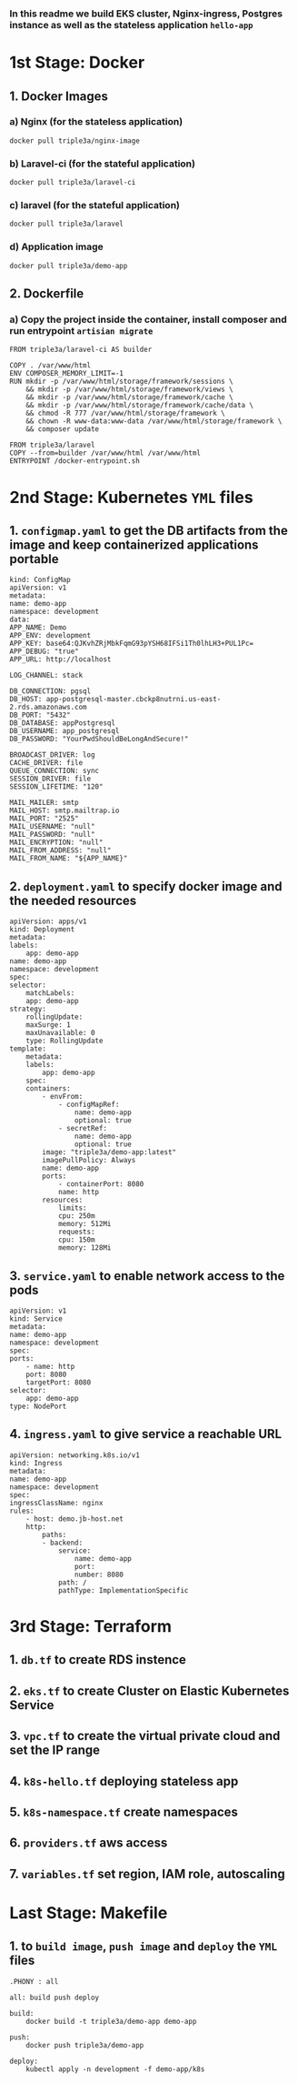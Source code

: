 ### In this readme we build EKS cluster, Nginx-ingress, Postgres instance as well as the stateless application `hello-app`
#
# 1st Stage: Docker

## 1. Docker Images 
### a) Nginx (for the stateless application)
    docker pull triple3a/nginx-image
### b) Laravel-ci (for the stateful application)
    docker pull triple3a/laravel-ci 
### c) laravel (for the stateful application)
    docker pull triple3a/laravel
### d) Application image
    docker pull triple3a/demo-app

## 2. Dockerfile 
### a) Copy the project inside the container, install composer and run entrypoint `artisian migrate`

    FROM triple3a/laravel-ci AS builder

    COPY . /var/www/html
    ENV COMPOSER_MEMORY_LIMIT=-1
    RUN mkdir -p /var/www/html/storage/framework/sessions \
        && mkdir -p /var/www/html/storage/framework/views \
        && mkdir -p /var/www/html/storage/framework/cache \
        && mkdir -p /var/www/html/storage/framework/cache/data \
        && chmod -R 777 /var/www/html/storage/framework \
        && chown -R www-data:www-data /var/www/html/storage/framework \
        && composer update

    FROM triple3a/laravel
    COPY --from=builder /var/www/html /var/www/html
    ENTRYPOINT /docker-entrypoint.sh
#
# 2nd Stage: Kubernetes `YML` files
## 1. `configmap.yaml` to get the DB artifacts from the image and keep containerized applications portable
    kind: ConfigMap
    apiVersion: v1
    metadata:
    name: demo-app
    namespace: development
    data:
    APP_NAME: Demo
    APP_ENV: development
    APP_KEY: base64:QJKvhZRjMbkFqmG93pYSH68IFSi1Th0lhLH3+PUL1Pc=
    APP_DEBUG: "true"
    APP_URL: http://localhost

    LOG_CHANNEL: stack

    DB_CONNECTION: pgsql
    DB_HOST: app-postgresql-master.cbckp8nutrni.us-east-2.rds.amazonaws.com
    DB_PORT: "5432"
    DB_DATABASE: appPostgresql
    DB_USERNAME: app_postgresql
    DB_PASSWORD: "YourPwdShouldBeLongAndSecure!"

    BROADCAST_DRIVER: log
    CACHE_DRIVER: file
    QUEUE_CONNECTION: sync
    SESSION_DRIVER: file
    SESSION_LIFETIME: "120"

    MAIL_MAILER: smtp
    MAIL_HOST: smtp.mailtrap.io
    MAIL_PORT: "2525"
    MAIL_USERNAME: "null"
    MAIL_PASSWORD: "null"
    MAIL_ENCRYPTION: "null"
    MAIL_FROM_ADDRESS: "null"
    MAIL_FROM_NAME: "${APP_NAME}"

## 2. `deployment.yaml` to specify docker image and the needed resources
    apiVersion: apps/v1
    kind: Deployment
    metadata:
    labels:
        app: demo-app
    name: demo-app
    namespace: development
    spec:
    selector:
        matchLabels:
        app: demo-app
    strategy:
        rollingUpdate:
        maxSurge: 1
        maxUnavailable: 0
        type: RollingUpdate
    template:
        metadata:
        labels:
            app: demo-app
        spec:
        containers:
            - envFrom:
                - configMapRef:
                    name: demo-app
                    optional: true
                - secretRef:
                    name: demo-app
                    optional: true
            image: "triple3a/demo-app:latest"
            imagePullPolicy: Always
            name: demo-app
            ports:
                - containerPort: 8080
                name: http
            resources:
                limits:
                cpu: 250m
                memory: 512Mi
                requests:
                cpu: 150m
                memory: 128Mi
## 3. `service.yaml` to enable network access to the pods
    apiVersion: v1
    kind: Service
    metadata:
    name: demo-app
    namespace: development
    spec:
    ports:
        - name: http
        port: 8080
        targetPort: 8080
    selector:
        app: demo-app
    type: NodePort
## 4. `ingress.yaml` to give service a reachable URL
    apiVersion: networking.k8s.io/v1
    kind: Ingress
    metadata:
    name: demo-app
    namespace: development
    spec:
    ingressClassName: nginx
    rules:
        - host: demo.jb-host.net
        http:
            paths:
            - backend:
                service:
                    name: demo-app
                    port:
                    number: 8080
                path: /
                pathType: ImplementationSpecific
#
# 3rd Stage: Terraform

## 1. `db.tf` to create RDS instence

## 2. `eks.tf` to create Cluster on Elastic Kubernetes Service

## 3. `vpc.tf` to create the virtual private cloud and set the IP range

## 4. `k8s-hello.tf` deploying stateless app

## 5. `k8s-namespace.tf` create namespaces

## 6. `providers.tf` aws access

## 7. `variables.tf` set region, IAM role, autoscaling

#
# Last Stage: Makefile
## 1. to `build image`, `push image` and `deploy` the `YML` files  

    .PHONY : all

    all: build push deploy

    build:
        docker build -t triple3a/demo-app demo-app

    push:
        docker push triple3a/demo-app

    deploy:
        kubectl apply -n development -f demo-app/k8s








